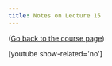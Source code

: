 ```yaml
---
title: Notes on Lecture 15
---
```


([Go back to the course page](/classes/parp/index.html))

[youtube show-related='no']

